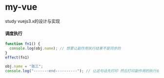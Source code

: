 # my-vue
study vuejs3.x的设计与实现


#### 调度执行
```js
function fn1() {
  console.log(obj.name); // 想要让副作用执行结果不是同步的
}
effect(fn1)

obj.name = "张三";
console.log("-------end----------"); // 让这句话先打印 然后打印副作用的执行结果
```
